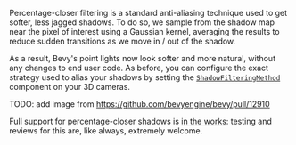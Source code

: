 Percentage-closer filtering is a standard anti-aliasing technique used to get softer, less jagged shadows.
To do so, we sample from the shadow map near the pixel of interest using a Gaussian kernel, averaging the results to reduce sudden transitions as we move in / out of the shadow.

As a result, Bevy's point lights now  look softer and more natural, without any changes to end user code. As before, you can configure the exact strategy used to alias your shadows by setting the [`ShadowFilteringMethod`](https://dev-docs.bevyengine.org/bevy/pbr/enum.ShadowFilteringMethod.html) component on your 3D cameras.

TODO: add image from https://github.com/bevyengine/bevy/pull/12910

Full support for percentage-closer shadows is [in the works](https://github.com/bevyengine/bevy/pull/13497): testing and reviews for this are, like always, extremely welcome.

